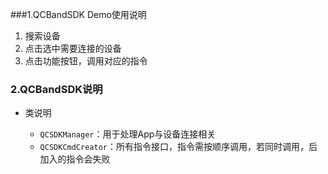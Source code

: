   ###1.QCBandSDK Demo使用说明

  1. 搜索设备
  2. 点击选中需要连接的设备
  3. 点击功能按钮，调用对应的指令

  ### 2.QCBandSDK说明

  - 类说明

    - `QCSDKManager`：用于处理App与设备连接相关
    - `QCSDKCmdCreator`：所有指令接口，指令需按顺序调用，若同时调用，后加入的指令会失败

    



